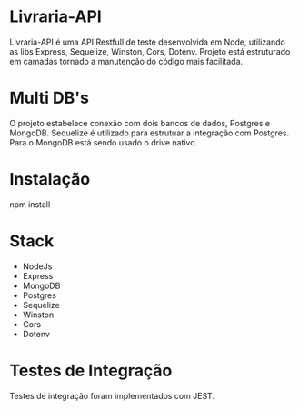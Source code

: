 # Livraria-API
Livraria-API é uma API Restfull de teste desenvolvida em Node, utilizando as libs Express, Sequelize, Winston, Cors, Dotenv. Projeto está estruturado em camadas tornado a manutenção do código mais facilitada.

# Multi DB's
O projeto estabelece conexão com dois bancos de dados, Postgres e MongoDB. Sequelize é utilizado para estrutuar a integração com Postgres. Para o MongoDB está sendo usado o drive nativo.

# Instalação
npm install

# Stack
- NodeJs
- Express
- MongoDB
- Postgres
- Sequelize
- Winston
- Cors
- Dotenv

# Testes de Integração
Testes de integração foram implementados com JEST. 
